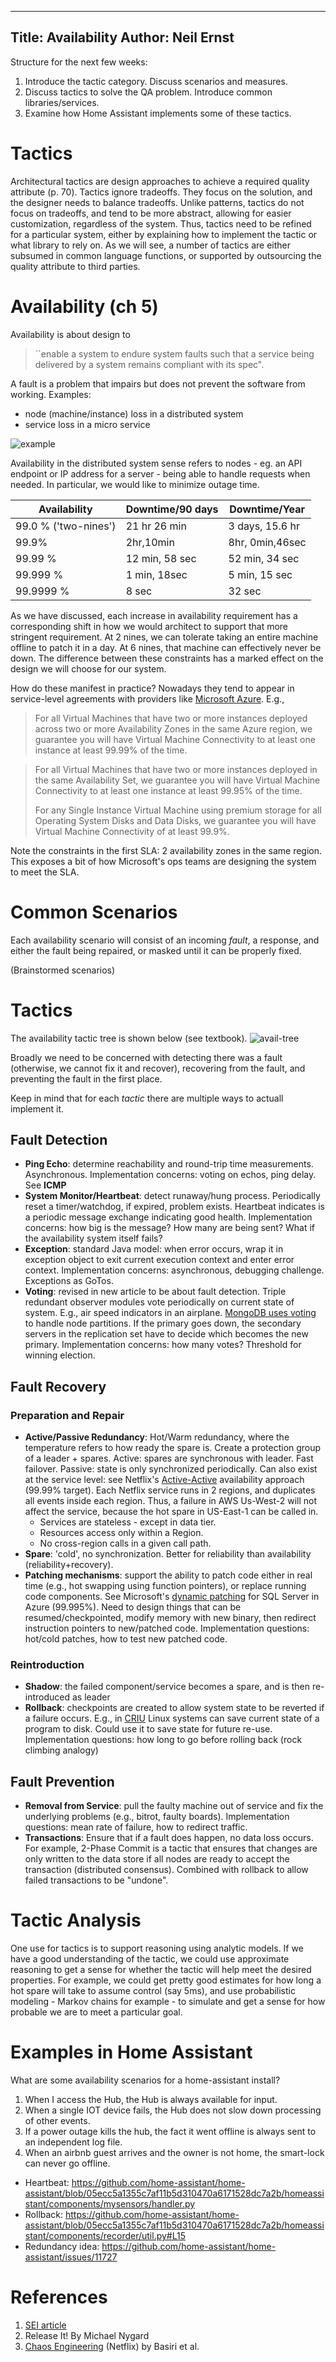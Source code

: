 ----
Title: Availability 
Author: Neil Ernst
----

Structure for the next few weeks:

1. Introduce the tactic category. Discuss scenarios and measures.
2. Discuss tactics to solve the QA problem. Introduce common libraries/services.
3. Examine how Home Assistant implements some of these tactics.

# Tactics

Architectural tactics are design approaches to achieve a required quality attribute (p. 70).  Tactics ignore tradeoffs. They focus on the solution, and the designer needs to balance tradeoffs. Unlike patterns, tactics do not focus on tradeoffs, and tend to be more abstract, allowing for easier customization, regardless of the system. Thus, tactics need to be refined for a particular system, either by explaining how to implement the tactic or what library to rely on. As we will see, a number of tactics are either subsumed in common language functions, or supported by outsourcing the quality attribute to third parties. 

# Availability (ch 5)

Availability is about design to 
> ``enable a system to endure system faults such that a service being delivered by a system remains compliant with its spec". 

A fault is a problem that impairs but does not prevent the software from working. Examples:

- node (machine/instance) loss in a distributed system
- service loss in a micro service

![example](/Users/nernst/Documents/teaching/SENG350/course/lectures/img/nserc-avail.png)

Availability in the distributed system sense refers to nodes - eg. an API endpoint or IP address for a server - being able to handle requests when needed. In particular, we would like to minimize outage time. 

| Availability | Downtime/90 days | Downtime/Year |
| -----| ----|----|
|99.0 % ('two-nines') |  21 hr 26 min | 3 days, 15.6 hr |
| 99.9%  | 2hr,10min | 8hr, 0min,46sec|
| 99.99 %  | 12 min, 58 sec | 52 min, 34 sec |
| 99.999 %  | 1 min, 18sec | 5 min, 15 sec |
| 99.9999 % | 8 sec | 32 sec |

As we have discussed, each increase in availability requirement has a corresponding shift in how we would architect to support that more stringent requirement. At 2 nines, we can tolerate taking an entire machine offline to patch it in a day. At 6 nines, that machine can effectively never be down. The difference between these constraints has a marked effect on the design we will choose for our system. 

How do these manifest in practice? Nowadays they tend to appear in service-level agreements with providers like [Microsoft Azure](https://azure.microsoft.com/en-gb/support/legal/sla/virtual-machines/v1_8/). E.g.,

> For all Virtual Machines that have two or more instances deployed across two or more Availability Zones in the same Azure region, we guarantee you will have Virtual Machine Connectivity to at least one instance at least 99.99% of the time.

> For all Virtual Machines that have two or more instances deployed in the same Availability Set, we guarantee you will have Virtual Machine Connectivity to at least one instance at least 99.95% of the time.
> 
> For any Single Instance Virtual Machine using premium storage for all Operating System Disks and Data Disks, we guarantee you will have Virtual Machine Connectivity of at least 99.9%.

Note the constraints in the first SLA: 2 availability zones in the same region. This exposes a bit of how Microsoft's ops teams are designing the system to meet the SLA. 


# Common Scenarios
Each availability scenario will consist of an incoming *fault*, a response, and either the fault being repaired, or masked until it can be properly fixed.

(Brainstormed scenarios)

# Tactics
The availability tactic tree is shown below (see textbook). 
![avail-tree](img/avail-tree.png)

Broadly we need to be concerned with detecting there was a fault (otherwise, we cannot fix it and recover), recovering from the fault, and preventing the fault in the first place. 

Keep in mind that for each *tactic* there are multiple ways to actuall implement it. 

## Fault Detection

* **Ping Echo**: determine reachability and round-trip time measurements. Asynchronous. Implementation concerns: voting on echos, ping delay. See **ICMP** 
* **System Monitor/Heartbeat**: detect runaway/hung process. Periodically reset a timer/watchdog,  if expired, problem exists. Heartbeat indicates is a periodic message exchange indicating good health. Implementation concerns: how big is the message? How many are being sent? What if the availability system itself fails? 
* **Exception**: standard Java model: when error occurs, wrap it in exception object to exit current execution context and enter error context. Implementation concerns: asynchronous, debugging challenge. Exceptions as GoTos.
* **Voting**: revised in new article to be about fault detection. Triple redundant observer modules vote periodically on current state of system. E.g., air speed indicators in an airplane. [MongoDB uses voting](https://docs.mongodb.com/manual/core/replica-set-elections/) to handle node partitions. If the primary goes down, the secondary servers in the replication set have to decide which becomes the new primary. Implementation concerns: how many votes? Threshold for winning election. 

## Fault Recovery
### Preparation and Repair 
* **Active/Passive Redundancy**: Hot/Warm redundancy, where the temperature refers to how ready the spare is.  Create a protection group of a leader + spares. Active: spares are synchronous with leader. Fast failover. Passive: state is only synchronized periodically. Can also exist at the service level: see Netflix's [Active-Active](https://medium.com/netflix-techblog/active-active-for-multi-regional-resiliency-c47719f6685b) availability approach (99.99% target). Each Netflix service runs in 2 regions, and duplicates all events inside each region. Thus, a failure in AWS Us-West-2 will not affect the service, because the hot spare in US-East-1 can be called in.
  * Services are stateless - except in data tier.
  * Resources access only within a Region.
  * No cross-region calls in a given call path.
* **Spare**: 'cold', no synchronization. Better for reliability than availability (reliability+recovery).
* **Patching mechanisms**: support the ability to patch code either in real time (e.g., hot swapping using function pointers), or replace running code components. See Microsoft's [dynamic patching](https://techcommunity.microsoft.com/t5/Azure-SQL-Database/Hot-Patching-SQL-Server-Engine-in-Azure-SQL-Database/ba-p/849700) for SQL Server in Azure (99.995%). Need to design things that can be resumed/checkpointed, modify memory with new binary, then redirect instruction pointers to new/patched code. Implementation questions: hot/cold patches, how to test new patched code. 

### Reintroduction
* **Shadow**: the failed component/service becomes a spare, and is then re-introduced as leader
* **Rollback**: checkpoints are created to allow system state to be reverted if a failure occurs. E.g., in [CRIU](https://criu.org/Main_Page) Linux systems can save current state of a program to disk. Could use it to save state for future re-use. Implementation questions: how long to go before rolling back (rock climbing analogy)

## Fault Prevention
* **Removal from Service**: pull the faulty machine out of service and fix the underlying problems (e.g., bitrot, faulty boards). Implementation questions: mean rate of failure, how to redirect traffic.
* **Transactions**: Ensure that if a fault does happen, no data loss occurs. For example, 2-Phase Commit is a tactic that ensures that changes are only written to the data store if all nodes are ready to accept the transaction (distributed consensus). Combined with rollback to allow failed transactions to be "undone".

# Tactic Analysis

One use for tactics is to support reasoning using analytic models. If we have a good understanding of the tactic, we could use approximate reasoning to get a sense for whether the tactic will help meet the desired properties. For example, we could get pretty good estimates for how long a hot spare will take to assume control (say 5ms), and use probabilistic modeling - Markov chains for example - to simulate and get a sense for how probable we are to meet a particular goal. 

# Examples in Home Assistant

What are some availability scenarios for a home-assistant install? 

1. When I access the Hub, the Hub is always available for input.
2. When a single IOT device fails, the Hub does not slow down processing of other events.
3. If a power outage kills the hub, the fact it went offline is always sent to an independent log file. 
4. When an airbnb guest arrives and the owner is not home, the smart-lock can never go offline.

- Heartbeat: https://github.com/home-assistant/home-assistant/blob/05ecc5a1355c7af11b5d310470a6171528dc7a2b/homeassistant/components/mysensors/handler.py
- Rollback: https://github.com/home-assistant/home-assistant/blob/05ecc5a1355c7af11b5d310470a6171528dc7a2b/homeassistant/components/recorder/util.py#L15
- Redundancy idea: https://github.com/home-assistant/home-assistant/issues/11727



# References
1. [SEI article](https://resources.sei.cmu.edu/asset_files/TechnicalReport/2009_005_001_15101.pdf) 
2. Release It! By Michael Nygard
3. [Chaos Engineering](https://www.oreilly.com/library/view/chaos-engineering/9781491988459/) (Netflix) by Basiri et al.
